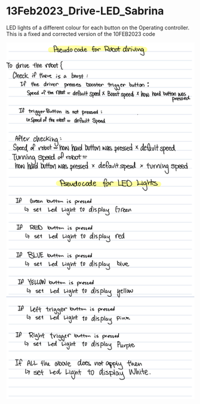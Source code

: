 # 13Feb2023_Drive-LED_Sabrina
LED lights of a different colour for each button on the Operating controller. This is a fixed and corrected version of the 10FEB2023 code

<img src="PseudocodePictures/IMG_CF9AC3C7C45D-1.jpeg" alt="Pseudocode Screenshot" title="Pseudocode Picture">
